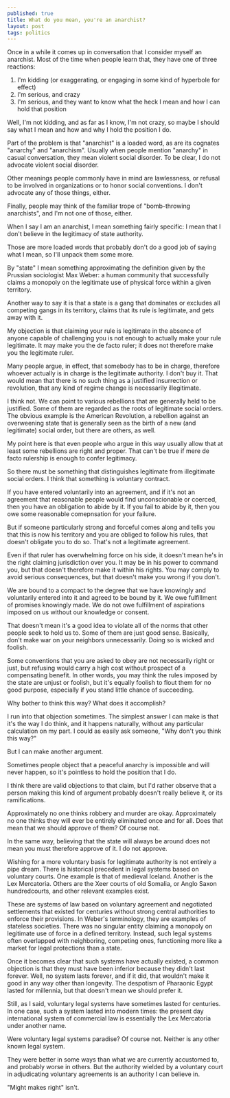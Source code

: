 ```yaml
---
published: true
title: What do you mean, you're an anarchist?
layout: post
tags: politics
---
```


Once in a while it comes up in conversation that I consider myself an
anarchist. Most of the time when people learn that, they have one of
three reactions:

1. I'm kidding (or exaggerating, or engaging in some kind of hyperbole for effect)
2. I'm serious, and crazy
3. I'm serious, and they want to know what the heck I mean and how I can hold that position

Well, I'm not kidding, and as far as I know, I'm not crazy, so maybe I
should say what I mean and how and why I hold the position I do.

Part of the problem is that "anarchist" is a loaded word, as are its
cognates "anarchy" and "anarchism". Usually when people mention
"anarchy" in casual conversation, they mean violent social
disorder. To be clear, I do not advocate violent social disorder.

Other meanings people commonly have in mind are lawlessness, or
refusal to be involved in organizations or to honor social
conventions. I don't advocate any of those things, either.

Finally, people may think of the familiar trope of "bomb-throwing
anarchists", and I'm not one of those, either.

When I say I am an anarchist, I mean something fairly specific: I mean
that I don't believe in the legitimacy of state authority.

Those are more loaded words that probably don't do a good job of
saying what I mean, so I'll unpack them some more.

By "state" I mean something approximating the definition given by the
Prussian sociologist Max Weber: a human community that successfully
claims a monopoly on the legitimate use of physical force within a
given territory.

Another way to say it is that a state is a gang that dominates or
excludes all competing gangs in its territory, claims that its rule is
legitimate, and gets away with it.

My objection is that claiming your rule is legitimate in the absence
of anyone capable of challenging you is not enough to actually make
your rule legitimate. It may make you the de facto ruler; it does not
therefore make you the legitimate ruler.

Many people argue, in effect, that somebody has to be in charge,
therefore whoever actually is in charge is the legitimate authority. I
don't buy it. That would mean that there is no such thing as a
justified insurrection or revolution, that any kind of regime change
is necessarily illegitimate.

I think not. We can point to various rebellions that are generally
held to be justified. Some of them are regarded as the roots of
legitimate social orders. The obvious example is the American
Revolution, a rebellion against an overweening state that is generally
seen as the birth of a new (and legitimate) social order, but there
are others, as well.

My point here is that even people who argue in this way usually allow
that at least some rebellions are right and proper. That can't be true
if mere de facto rulership is enough to confer legitimacy.

So there must be something that distinguishes legitimate from
illegitimate social orders. I think that something is voluntary
contract.

If you have entered voluntarily into an agreement, and if it's not an
agreement that reasonable people would find unconscionable or coerced,
then you have an obligation to abide by it. If you fail to abide by
it, then you owe some reasonable comepnsation for your failure.

But if someone particularly strong and forceful comes along and tells
you that this is now his territory and you are obliged to follow his
rules, that doesn't obligate you to do so. That's not a legitimate
agreement.

Even if that ruler has overwhelming force on his side, it doesn't mean
he's in the right claiming jurisdiction over you. It may be in his
power to command you, but that doesn't therefore make it within his
rights. You may comply to avoid serious consequences, but that doesn't
make you wrong if you don't.

We are bound to a compact to the degree that we have knowingly and
voluntarily entered into it and agreed to be bound by it. We owe
fulfillment of promises knowingly made. We do not owe fulfillment of
aspirations imposed on us without our knowledge or consent.

That doesn't mean it's a good idea to violate all of the norms that
other people seek to hold us to. Some of them are just good
sense. Basically, don't make war on your neighbors
unnecessarily. Doing so is wicked and foolish.

Some conventions that you are asked to obey are not necessarily right
or just, but refusing would carry a high cost without prospect of a
compensating benefit. In other words, you may think the rules imposed
by the state are unjust or foolish, but it's equally foolish to flout
them for no good purpose, especially if you stand little chance of
succeeding.

Why bother to think this way? What does it accomplish?

I run into that objection sometimes. The simplest answer I can make is
that it's the way I do think, and it happens naturally, without any
particular calculation on my part. I could as easily ask someone, "Why
don't you think this way?"

But I can make another argument.

Sometimes people object that a peaceful anarchy is impossible and will
never happen, so it's pointless to hold the position that I do.

I think there are valid objections to that claim, but I'd rather
observe that a person making this kind of argument probably doesn't
really believe it, or its ramifications.

Approximately no one thinks robbery and murder are okay. Approximately
no one thinks they will ever be entirely eliminated once and for
all. Does that mean that we should approve of them? Of course not.

In the same way, believing that the state will always be around does
not mean you must therefore approve of it. I do not approve.

Wishing for a more voluntary basis for legitimate authority is not
entirely a pipe dream. There is historical precedent in legal systems
based on voluntary courts. One example is that of medieval
Iceland. Another is the Lex Mercatoria. Others are the Xeer courts of
old Somalia, or Anglo Saxon hundredcourts, and other relevant examples
exist.

These are systems of law based on voluntary agreement and negotiated
settlements that existed for centuries without strong central
authorities to enforce their provisions. In Weber's terminology, they
are examples of stateless societies. There was no singular entity
claiming a monopoly on legitimate use of force in a defined
territory. Instead, such legal systems often overlapped with
neighboring, competing ones, functioning more like a market for legal
protections than a state.

Once it becomes clear that such systems have actually existed, a
common objection is that they must have been inferior because they
didn't last forever. Well, no system lasts forever, and if it did,
that wouldn't make it good in any way other than longevity. The
despotism of Pharaonic Egypt lasted for millennia, but that doesn't
mean we should prefer it.

Still, as I said, voluntary legal systems have sometimes lasted for
centuries. In one case, such a system lasted into modern times: the
present day international system of commercial law is essentially the
Lex Mercatoria under another name.

Were voluntary legal systems paradise? Of course not. Neither is any
other known legal system.

They were better in some ways than what we are currently accustomed
to, and probably worse in others. But the authority wielded by a
voluntary court in adjudicating voluntary agreements is an authority I
can believe in.

"Might makes right" isn't.


